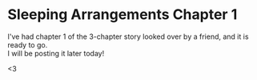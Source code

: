 # Sleeping Arrangements Chapter 1

I've had chapter 1 of the 3-chapter story looked over by a friend, and it is ready to go.  
I will be posting it later today!

<3
